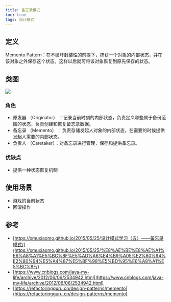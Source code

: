 ```yaml
---
title: 备忘录模式
toc: true
tags: 设计模式
---
```


## 定义

Memento Pattern：在不破坏封装性的前提下，捕获一个对象的内部状态，并在该对象之外保存这个状态。这样以后就可将该对象恢复到原先保存的状态。

## 类图

![](./beiwanglu.png)

### 角色

- 原发器 （Originator） ：记录当前时刻的内部状态，负责定义哪些属于备份范围的状态，负责创建和恢复备忘录数据。
- 备忘录 （Memento） ：负责存储发起人对象的内部状态，在需要的时候提供发起人需要的内部状态。
- 负责人 （Caretaker）：对备忘录进行管理，保存和提供备忘录。

### 优缺点

- 提供一种状态恢复机制


## 使用场景

- 游戏的当前状态
- 回滚操作

## 参考

- [https://xmuxiaomo.github.io/2015/05/25/设计模式学习（五）——备忘录模式/](https://xmuxiaomo.github.io/2015/05/25/%E8%AE%BE%E8%AE%A1%E6%A8%A1%E5%BC%8F%E5%AD%A6%E4%B9%A05%E2%80%94%E2%80%94%E5%A4%87%E5%BF%98%E5%BD%95%E6%A8%A1%E5%BC%8F/)
- [https://www.cnblogs.com/java-my-life/archive/2012/06/06/2534942.html](https://www.cnblogs.com/java-my-life/archive/2012/06/06/2534942.html)
- [https://refactoringguru.cn/design-patterns/memento](https://refactoringguru.cn/design-patterns/memento)
